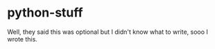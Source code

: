 # python-stuff
Well, they said this was optional but I didn't know what to write, sooo I wrote this.
